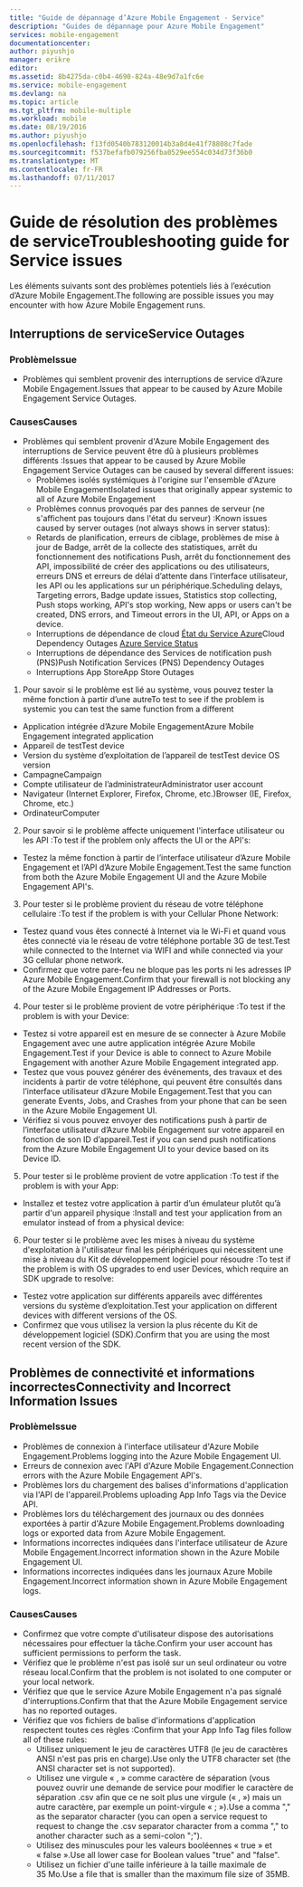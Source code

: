```yaml
---
title: "Guide de dépannage d’Azure Mobile Engagement - Service"
description: "Guides de dépannage pour Azure Mobile Engagement"
services: mobile-engagement
documentationcenter: 
author: piyushjo
manager: erikre
editor: 
ms.assetid: 8b4275da-c0b4-4690-824a-48e9d7a1fc6e
ms.service: mobile-engagement
ms.devlang: na
ms.topic: article
ms.tgt_pltfrm: mobile-multiple
ms.workload: mobile
ms.date: 08/19/2016
ms.author: piyushjo
ms.openlocfilehash: f13fd0540b783120014b3a8d4e41f78808c7fade
ms.sourcegitcommit: f537befafb079256fba0529ee554c034d73f36b0
ms.translationtype: MT
ms.contentlocale: fr-FR
ms.lasthandoff: 07/11/2017
---
```

# <a name="troubleshooting-guide-for-service-issues"></a><span data-ttu-id="a3e11-103">Guide de résolution des problèmes de service</span><span class="sxs-lookup"><span data-stu-id="a3e11-103">Troubleshooting guide for Service issues</span></span>
<span data-ttu-id="a3e11-104">Les éléments suivants sont des problèmes potentiels liés à l’exécution d’Azure Mobile Engagement.</span><span class="sxs-lookup"><span data-stu-id="a3e11-104">The following are possible issues you may encounter with how Azure Mobile Engagement runs.</span></span>

## <a name="service-outages"></a><span data-ttu-id="a3e11-105">Interruptions de service</span><span class="sxs-lookup"><span data-stu-id="a3e11-105">Service Outages</span></span>
### <a name="issue"></a><span data-ttu-id="a3e11-106">Problème</span><span class="sxs-lookup"><span data-stu-id="a3e11-106">Issue</span></span>
* <span data-ttu-id="a3e11-107">Problèmes qui semblent provenir des interruptions de service d’Azure Mobile Engagement.</span><span class="sxs-lookup"><span data-stu-id="a3e11-107">Issues that appear to be caused by Azure Mobile Engagement Service Outages.</span></span>

### <a name="causes"></a><span data-ttu-id="a3e11-108">Causes</span><span class="sxs-lookup"><span data-stu-id="a3e11-108">Causes</span></span>
* <span data-ttu-id="a3e11-109">Problèmes qui semblent provenir d'Azure Mobile Engagement des interruptions de Service peuvent être dû à plusieurs problèmes différents :</span><span class="sxs-lookup"><span data-stu-id="a3e11-109">Issues that appear to be caused by Azure Mobile Engagement Service Outages can be caused by several different issues:</span></span>
  * <span data-ttu-id="a3e11-110">Problèmes isolés systémiques à l'origine sur l'ensemble d'Azure Mobile Engagement</span><span class="sxs-lookup"><span data-stu-id="a3e11-110">Isolated issues that originally appear systemic to all of Azure Mobile Engagement</span></span>
  * <span data-ttu-id="a3e11-111">Problèmes connus provoqués par des pannes de serveur (ne s'affichent pas toujours dans l'état du serveur) :</span><span class="sxs-lookup"><span data-stu-id="a3e11-111">Known issues caused by server outages (not always shows in server status):</span></span>
  * <span data-ttu-id="a3e11-112">Retards de planification, erreurs de ciblage, problèmes de mise à jour de Badge, arrêt de la collecte des statistiques, arrêt du fonctionnement des notifications Push, arrêt du fonctionnement des API, impossibilité de créer des applications ou des utilisateurs, erreurs DNS et erreurs de délai d’attente dans l’interface utilisateur, les API ou les applications sur un périphérique.</span><span class="sxs-lookup"><span data-stu-id="a3e11-112">Scheduling delays, Targeting errors, Badge update issues, Statistics stop collecting, Push stops working, API's stop working, New apps or users can't be created, DNS errors, and Timeout errors in the UI, API, or Apps on a device.</span></span>
  * <span data-ttu-id="a3e11-113">Interruptions de dépendance de cloud [État du Service Azure](http://status.azure.com/)</span><span class="sxs-lookup"><span data-stu-id="a3e11-113">Cloud Dependency Outages [Azure Service Status](http://status.azure.com/)</span></span>
  * <span data-ttu-id="a3e11-114">Interruptions de dépendance des Services de notification push (PNS)</span><span class="sxs-lookup"><span data-stu-id="a3e11-114">Push Notification Services (PNS) Dependency Outages</span></span>
  * <span data-ttu-id="a3e11-115">Interruptions App Store</span><span class="sxs-lookup"><span data-stu-id="a3e11-115">App Store Outages</span></span>

1) <span data-ttu-id="a3e11-116">Pour savoir si le problème est lié au système, vous pouvez tester la même fonction à partir d’une autre</span><span class="sxs-lookup"><span data-stu-id="a3e11-116">To test to see if the problem is systemic you can test the same function from a different</span></span>

* <span data-ttu-id="a3e11-117">Application intégrée d’Azure Mobile Engagement</span><span class="sxs-lookup"><span data-stu-id="a3e11-117">Azure Mobile Engagement integrated application</span></span>
* <span data-ttu-id="a3e11-118">Appareil de test</span><span class="sxs-lookup"><span data-stu-id="a3e11-118">Test device</span></span>
* <span data-ttu-id="a3e11-119">Version du système d’exploitation de l’appareil de test</span><span class="sxs-lookup"><span data-stu-id="a3e11-119">Test device OS version</span></span>
* <span data-ttu-id="a3e11-120">Campagne</span><span class="sxs-lookup"><span data-stu-id="a3e11-120">Campaign</span></span>
* <span data-ttu-id="a3e11-121">Compte utilisateur de l’administrateur</span><span class="sxs-lookup"><span data-stu-id="a3e11-121">Administrator user account</span></span>
* <span data-ttu-id="a3e11-122">Navigateur (Internet Explorer, Firefox, Chrome, etc.)</span><span class="sxs-lookup"><span data-stu-id="a3e11-122">Browser (IE, Firefox, Chrome, etc.)</span></span>
* <span data-ttu-id="a3e11-123">Ordinateur</span><span class="sxs-lookup"><span data-stu-id="a3e11-123">Computer</span></span>

2) <span data-ttu-id="a3e11-124">Pour savoir si le problème affecte uniquement l'interface utilisateur ou les API :</span><span class="sxs-lookup"><span data-stu-id="a3e11-124">To test if the problem only affects the UI or the API's:</span></span>

* <span data-ttu-id="a3e11-125">Testez la même fonction à partir de l’interface utilisateur d’Azure Mobile Engagement et l’API d’Azure Mobile Engagement.</span><span class="sxs-lookup"><span data-stu-id="a3e11-125">Test the same function from both the Azure Mobile Engagement UI and the Azure Mobile Engagement API's.</span></span>

3) <span data-ttu-id="a3e11-126">Pour tester si le problème provient du réseau de votre téléphone cellulaire :</span><span class="sxs-lookup"><span data-stu-id="a3e11-126">To test if the problem is with your Cellular Phone Network:</span></span>

* <span data-ttu-id="a3e11-127">Testez quand vous êtes connecté à Internet via le Wi-Fi et quand vous êtes connecté via le réseau de votre téléphone portable 3G de test.</span><span class="sxs-lookup"><span data-stu-id="a3e11-127">Test while connected to the Internet via WIFI and while connected via your 3G cellular phone network.</span></span>
* <span data-ttu-id="a3e11-128">Confirmez que votre pare-feu ne bloque pas les ports ni les adresses IP Azure Mobile Engagement.</span><span class="sxs-lookup"><span data-stu-id="a3e11-128">Confirm that your firewall is not blocking any of the Azure Mobile Engagement IP Addresses or Ports.</span></span>

4) <span data-ttu-id="a3e11-129">Pour tester si le problème provient de votre périphérique :</span><span class="sxs-lookup"><span data-stu-id="a3e11-129">To test if the problem is with your Device:</span></span>

* <span data-ttu-id="a3e11-130">Testez si votre appareil est en mesure de se connecter à Azure Mobile Engagement avec une autre application intégrée Azure Mobile Engagement.</span><span class="sxs-lookup"><span data-stu-id="a3e11-130">Test if your Device is able to connect to Azure Mobile Engagement with another Azure Mobile Engagement integrated app.</span></span>
* <span data-ttu-id="a3e11-131">Testez que vous pouvez générer des événements, des travaux et des incidents à partir de votre téléphone, qui peuvent être consultés dans l’interface utilisateur d’Azure Mobile Engagement.</span><span class="sxs-lookup"><span data-stu-id="a3e11-131">Test that you can generate Events, Jobs, and Crashes from your phone that can be seen in the Azure Mobile Engagement UI.</span></span> 
* <span data-ttu-id="a3e11-132">Vérifiez si vous pouvez envoyer des notifications push à partir de l’interface utilisateur d’Azure Mobile Engagement sur votre appareil en fonction de son ID d’appareil.</span><span class="sxs-lookup"><span data-stu-id="a3e11-132">Test if you can send push notifications from the Azure Mobile Engagement UI to your device based on its Device ID.</span></span> 

5) <span data-ttu-id="a3e11-133">Pour tester si le problème provient de votre application :</span><span class="sxs-lookup"><span data-stu-id="a3e11-133">To test if the problem is with your App:</span></span>

* <span data-ttu-id="a3e11-134">Installez et testez votre application à partir d’un émulateur plutôt qu’à partir d'un appareil physique :</span><span class="sxs-lookup"><span data-stu-id="a3e11-134">Install and test your application from an emulator instead of from a physical device:</span></span>

6) <span data-ttu-id="a3e11-135">Pour tester si le problème avec les mises à niveau du système d'exploitation à l'utilisateur final les périphériques qui nécessitent une mise à niveau du Kit de développement logiciel pour résoudre :</span><span class="sxs-lookup"><span data-stu-id="a3e11-135">To test if the problem is with OS upgrades to end user Devices, which require an SDK upgrade to resolve:</span></span>

* <span data-ttu-id="a3e11-136">Testez votre application sur différents appareils avec différentes versions du système d’exploitation.</span><span class="sxs-lookup"><span data-stu-id="a3e11-136">Test your application on different devices with different versions of the OS.</span></span>
* <span data-ttu-id="a3e11-137">Confirmez que vous utilisez la version la plus récente du Kit de développement logiciel (SDK).</span><span class="sxs-lookup"><span data-stu-id="a3e11-137">Confirm that you are using the most recent version of the SDK.</span></span>

## <a name="connectivity-and-incorrect-information-issues"></a><span data-ttu-id="a3e11-138">Problèmes de connectivité et informations incorrectes</span><span class="sxs-lookup"><span data-stu-id="a3e11-138">Connectivity and Incorrect Information Issues</span></span>
### <a name="issue"></a><span data-ttu-id="a3e11-139">Problème</span><span class="sxs-lookup"><span data-stu-id="a3e11-139">Issue</span></span>
* <span data-ttu-id="a3e11-140">Problèmes de connexion à l'interface utilisateur d'Azure Mobile Engagement.</span><span class="sxs-lookup"><span data-stu-id="a3e11-140">Problems logging into the Azure Mobile Engagement UI.</span></span>
* <span data-ttu-id="a3e11-141">Erreurs de connexion avec l'API d'Azure Mobile Engagement.</span><span class="sxs-lookup"><span data-stu-id="a3e11-141">Connection errors with the Azure Mobile Engagement API's.</span></span>
* <span data-ttu-id="a3e11-142">Problèmes lors du chargement des balises d'informations d'application via l'API de l'appareil.</span><span class="sxs-lookup"><span data-stu-id="a3e11-142">Problems uploading App Info Tags via the Device API.</span></span>
* <span data-ttu-id="a3e11-143">Problèmes lors du téléchargement des journaux ou des données exportées à partir d'Azure Mobile Engagement.</span><span class="sxs-lookup"><span data-stu-id="a3e11-143">Problems downloading logs or exported data from Azure Mobile Engagement.</span></span>
* <span data-ttu-id="a3e11-144">Informations incorrectes indiquées dans l'interface utilisateur de Azure Mobile Engagement.</span><span class="sxs-lookup"><span data-stu-id="a3e11-144">Incorrect information shown in the Azure Mobile Engagement UI.</span></span>
* <span data-ttu-id="a3e11-145">Informations incorrectes indiquées dans les journaux Azure Mobile Engagement.</span><span class="sxs-lookup"><span data-stu-id="a3e11-145">Incorrect information shown in Azure Mobile Engagement logs.</span></span>

### <a name="causes"></a><span data-ttu-id="a3e11-146">Causes</span><span class="sxs-lookup"><span data-stu-id="a3e11-146">Causes</span></span>
* <span data-ttu-id="a3e11-147">Confirmez que votre compte d'utilisateur dispose des autorisations nécessaires pour effectuer la tâche.</span><span class="sxs-lookup"><span data-stu-id="a3e11-147">Confirm your user account has sufficient permissions to perform the task.</span></span>
* <span data-ttu-id="a3e11-148">Vérifiez que le problème n'est pas isolé sur un seul ordinateur ou votre réseau local.</span><span class="sxs-lookup"><span data-stu-id="a3e11-148">Confirm that the problem is not isolated to one computer or your local network.</span></span>
* <span data-ttu-id="a3e11-149">Vérifiez que que le service Azure Mobile Engagement n'a pas signalé d'interruptions.</span><span class="sxs-lookup"><span data-stu-id="a3e11-149">Confirm that that the Azure Mobile Engagement service has no reported outages.</span></span>
* <span data-ttu-id="a3e11-150">Vérifiez que vos fichiers de balise d'informations d'application respectent toutes ces règles :</span><span class="sxs-lookup"><span data-stu-id="a3e11-150">Confirm that your App Info Tag files follow all of these rules:</span></span>
  * <span data-ttu-id="a3e11-151">Utilisez uniquement le jeu de caractères UTF8 (le jeu de caractères ANSI n'est pas pris en charge).</span><span class="sxs-lookup"><span data-stu-id="a3e11-151">Use only the UTF8 character set (the ANSI character set is not supported).</span></span>
  * <span data-ttu-id="a3e11-152">Utilisez une virgule « , » comme caractère de séparation (vous pouvez ouvrir une demande de service pour modifier le caractère de séparation .csv afin que ce ne soit plus une virgule (« , ») mais un autre caractère, par exemple un point-virgule « ; »).</span><span class="sxs-lookup"><span data-stu-id="a3e11-152">Use a comma "," as the separator character (you can open a service request to request to change the .csv separator character from a comma "," to another character such as a semi-colon ";").</span></span>
  * <span data-ttu-id="a3e11-153">Utilisez des minuscules pour les valeurs booléennes « true » et « false ».</span><span class="sxs-lookup"><span data-stu-id="a3e11-153">Use all lower case for Boolean values "true" and "false".</span></span>
  * <span data-ttu-id="a3e11-154">Utilisez un fichier d'une taille inférieure à la taille maximale de 35 Mo.</span><span class="sxs-lookup"><span data-stu-id="a3e11-154">Use a file that is smaller than the maximum file size of 35MB.</span></span>

